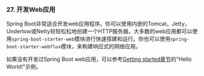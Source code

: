 ### 27. 开发Web应用
Spring Boot非常适合开发web应用程序。你可以使用内嵌的Tomcat，Jetty，Undertow或Netty轻轻松松地创建一个HTTP服务器。大多数的web应用都可以使用`spring-boot-starter-web`模块进行快速搭建和运行。你也可以使用`spring-boot-starter-webflux`模块，来构建响应式的网络应用。

如果没有开发过Spring Boot web应用，可以参考[Getting started章节](https://docs.spring.io/spring-boot/docs/2.0.0.M7/reference/htmlsingle/#getting-started-first-application)的"Hello World!"示例。
